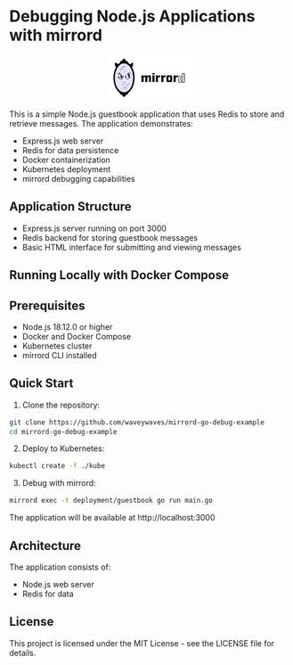 # Debugging Node.js Applications with mirrord

<div align="center">
  <a href="https://mirrord.dev">
    <img src="images/mirrord.svg" width="150" alt="mirrord Logo"/>
  </a>
</div>

This is a simple Node.js guestbook application that uses Redis to store and retrieve messages. The application demonstrates:
- Express.js web server
- Redis for data persistence
- Docker containerization
- Kubernetes deployment
- mirrord debugging capabilities

## Application Structure
- Express.js server running on port 3000
- Redis backend for storing guestbook messages
- Basic HTML interface for submitting and viewing messages

## Running Locally with Docker Compose

## Prerequisites

- Node.js 18.12.0 or higher
- Docker and Docker Compose
- Kubernetes cluster
- mirrord CLI installed

## Quick Start

1. Clone the repository:

```bash
git clone https://github.com/waveywaves/mirrord-go-debug-example
cd mirrord-go-debug-example
```

2. Deploy to Kubernetes:

```bash
kubectl create -f ./kube
```

3. Debug with mirrord:

```bash
mirrord exec -t deployment/guestbook go run main.go
```

The application will be available at http://localhost:3000

## Architecture

The application consists of:
- Node.js web server
- Redis for data

## License

This project is licensed under the MIT License - see the LICENSE file for details.